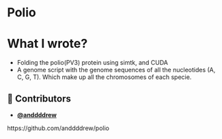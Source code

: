 <!-- DO NOT REMOVE - contributor_list:data:start:["anddddrew"]:end -->

# Polio

# What I wrote?
- Folding the polio(PV3) protein using simtk, and CUDA
- A genome script with the genome sequences of all the nucleotides (A, C, G, T). Which make up all the chromosomes of each specie.

<!-- prettier-ignore-start -->
<!-- DO NOT REMOVE - contributor_list:start -->
## 👥 Contributors


- **[@anddddrew](https://github.com/anddddrew)**

<!-- DO NOT REMOVE - contributor_list:end -->
<!-- prettier-ignore-end -->https://github.com/anddddrew/polio
